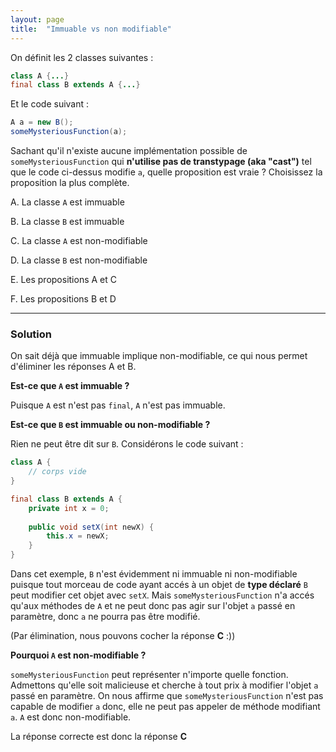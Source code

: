 ```yaml
---
layout: page
title:  "Immuable vs non modifiable"
---
```


On définit les 2 classes suivantes :
```java
class A {...}
final class B extends A {...}
```

Et le code suivant :
```java
A a = new B();
someMysteriousFunction(a);
```

Sachant qu'il n'existe aucune implémentation possible de `someMysteriousFunction` qui **n'utilise pas de transtypage (aka "cast")** tel que le code ci-dessus modifie `a`, quelle proposition est vraie ?
Choisissez la proposition la plus complète.

A. La classe `A` est immuable

B. La classe `B` est immuable

C. La classe `A` est non-modifiable

D. La classe `B` est non-modifiable

E. Les propositions A et C

F. Les propositions B et D

***

### Solution

On sait déjà que immuable implique non-modifiable, ce qui nous permet d'éliminer les réponses A et B.


__Est-ce que `A` est immuable ?__

Puisque `A` est n'est pas `final`, `A` n'est pas immuable.


__Est-ce que `B` est immuable ou non-modifiable ?__

Rien ne peut être dit sur `B`. Considérons le code suivant :
```java
class A {
    // corps vide
}

final class B extends A {
    private int x = 0;
    
    public void setX(int newX) {
        this.x = newX;
    }
}
```
Dans cet exemple, `B` n'est évidemment ni immuable ni non-modifiable puisque tout morceau de code ayant accés à un objet de **type déclaré** `B` peut modifier cet objet avec `setX`. Mais `someMysteriousFunction` n'a accés qu'aux méthodes de `A` et ne peut donc pas agir sur l'objet `a` passé en paramètre, donc `a` ne pourra pas être modifié.


(Par élimination, nous pouvons cocher la réponse **C** :))


__Pourquoi `A` est non-modifiable ?__

`someMysteriousFunction` peut représenter n'importe quelle fonction. Admettons qu'elle soit malicieuse et cherche à tout prix à modifier l'objet `a` passé en paramètre. On nous affirme que `someMysteriousFunction` n'est pas capable de modifier `a` donc, elle ne peut pas appeler de méthode modifiant `a`. `A` est donc non-modifiable. 

La réponse correcte est donc la réponse **C**
